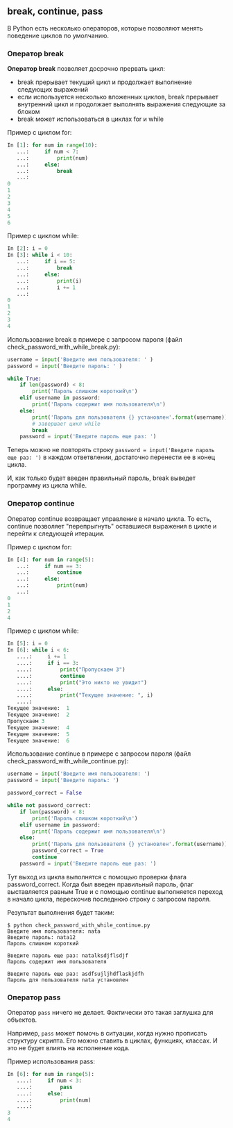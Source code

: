 ## break, continue, pass
В Python есть несколько операторов, которые позволяют менять поведение циклов по умолчанию.

### Оператор break

__Оператор break__ позволяет досрочно прервать цикл:
* break прерывает текущий цикл и продолжает выполнение следующих выражений
* если используется несколько вложенных циклов, break прерывает внутренний цикл и продолжает выполнять выражения следующие за блоком
* break может использоваться в циклах for и while


Пример с циклом for:
```python
In [1]: for num in range(10):
   ...:     if num < 7:
   ...:         print(num)
   ...:     else:
   ...:         break
   ...:     
0
1
2
3
4
5
6
```

Пример с циклом while:
```python
In [2]: i = 0
In [3]: while i < 10:
   ...:     if i == 5:
   ...:         break
   ...:     else:
   ...:         print(i)
   ...:         i += 1
   ...:         
0
1
2
3
4
```

Использование break в примере с запросом пароля (файл check_password_with_while_break.py):
```python
username = input('Введите имя пользователя: ' )
password = input('Введите пароль: ' )

while True:
    if len(password) < 8:
        print('Пароль слишком короткий\n')
    elif username in password:
        print('Пароль содержит имя пользователя\n')
    else:
        print('Пароль для пользователя {} установлен'.format(username))
        # завершает цикл while
        break
    password = input('Введите пароль еще раз: ')
```

Теперь можно не повторять строку ```password = input('Введите пароль еще раз: ')``` в каждом ответвлении, достаточно перенести ее в конец цикла.

И, как только будет введен правильный пароль, break выведет программу из цикла while.

### Оператор continue

Оператор continue возвращает управление в начало цикла. То есть, continue позволяет "перепрыгнуть" оставшиеся выражения в цикле и перейти к следующей итерации.

Пример с циклом for:
```python
In [4]: for num in range(5):
   ...:     if num == 3:
   ...:         continue
   ...:     else:
   ...:         print(num)
   ...:         
0
1
2
4
```

Пример с циклом while:
```python
In [5]: i = 0
In [6]: while i < 6:
   ....:     i += 1
   ....:     if i == 3:
   ....:         print("Пропускаем 3")
   ....:         continue
   ....:         print("Это никто не увидит")
   ....:     else:
   ....:         print("Текущее значение: ", i)
   ....:         
Текущее значение:  1
Текущее значение:  2
Пропускаем 3
Текущее значение:  4
Текущее значение:  5
Текущее значение:  6
```

Использование continue в примере с запросом пароля (файл check_password_with_while_continue.py):
```python
username = input('Введите имя пользователя: ')
password = input('Введите пароль: ')

password_correct = False

while not password_correct:
    if len(password) < 8:
        print('Пароль слишком короткий\n')
    elif username in password:
        print('Пароль содержит имя пользователя\n')
    else:
        print('Пароль для пользователя {} установлен'.format(username))
        password_correct = True
        continue
    password = input('Введите пароль еще раз: ')

```

Тут выход из цикла выполнятся с помощью проверки флага password_correct.
Когда был введен правильный пароль, флаг выставляется равным True и с помощью continue выполняется переход в начало цикла, перескочив последнюю строку с запросом пароля.

Результат выполнения будет таким:
```
$ python check_password_with_while_continue.py
Введите имя пользователя: nata
Введите пароль: nata12
Пароль слишком короткий

Введите пароль еще раз: natalksdjflsdjf
Пароль содержит имя пользователя

Введите пароль еще раз: asdfsujljhdflaskjdfh
Пароль для пользователя nata установлен
```

### Оператор pass

Оператор ```pass``` ничего не делает. Фактически это такая заглушка для объектов.

Например, ```pass``` может помочь в ситуации, когда нужно прописать структуру скрипта.
Его можно ставить в циклах, функциях, классах. И это не будет влиять на исполнение кода.

Пример использования pass:
```python
In [6]: for num in range(5):
   ....:     if num < 3:
   ....:         pass
   ....:     else:
   ....:         print(num)
   ....:         
3
4
```

